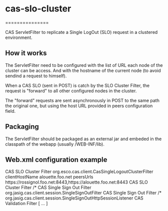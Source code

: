 # cas-slo-cluster
===============

CAS ServletFilter to replicate a Single LogOut (SLO) request in a clustered environment.

## How it works

The ServletFilter need to be configured with the list of URL each node of the cluster can be access.
And with the hostname of the current node (to avoid sendind a request to himself).

When a CAS SLO (sent in POST) is catch by the SLO Cluster Filter, the request is "forward" 
to all other configured nodes in the cluster.

The "forward" requests are sent asynchronously in POST to the same path the original one, 
but using the host URL provided in peers configuration field.

## Packaging

The ServletFilter should be packaged as an external jar and embeded in the classpath 
of the webapp (usually /WEB-INF/lib).

## Web.xml configuration example

<filter>
  <filter-name>CAS SLO Cluster Filter</filter-name>
  <filter-class>org.esco.cas.client.CasSingleLogoutClusterFilter</filter-class>
  <init-param>
    <param-name>clientHostName</param-name>
    <param-value>alouette.foo.net</param-value>
  </init-param>
  <init-param>
    <param-name>peersUrls</param-name>
    <param-value>https://rossignol.foo.net:8443,https://alouette.foo.net:8443</param-value>
  </init-param>
</filter>

<filter-mapping>
  <filter-name>CAS SLO Cluster Filter</filter-name>
  <url-pattern>/*</url-pattern>
</filter-mapping>

<filter>
  <filter-name>CAS Single Sign Out Filter</filter-name>
  <filter-class>org.jasig.cas.client.session.SingleSignOutFilter</filter-class>
</filter>

<filter-mapping>
  <filter-name>CAS Single Sign Out Filter</filter-name>
  <url-pattern>/*</url-pattern>
</filter-mapping>

<listener>
<listen er-class>org.jasig.cas.client.session.SingleSignOutHttpSessionListener</listener-class>
</listener>

<filter>
  <filter-name>CAS Validation Filter</filter-name>
  [ ... ]
</filter-mapping>
